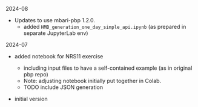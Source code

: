 2024-08

- Updates to use mbari-pbp 1.2.0.
    - added `HMB_generation_one_day_simple_api.ipynb` (as prepared in separate JupyterLab env) 

2024-07

- added notebook for NRS11 exercise
    - including input files to have a self-contained example (as in original pbp repo)
    - Note: adjusting notebook initially put together in Colab.
    - TODO include JSON generation

- initial version